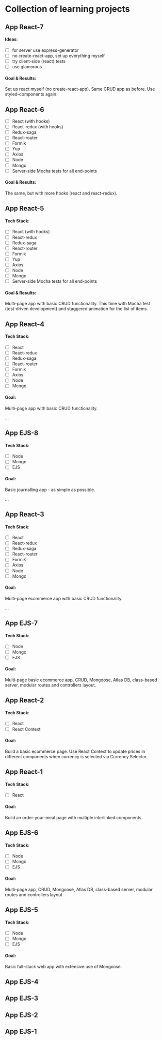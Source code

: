 # Collection of learning projects

## App React-7

#### Ideas:

- [ ] for server use express-generator
- [ ] no create-react-app, set up everything myself
- [ ] try client-side (react) tests
- [ ] use glamorous

#### Goal & Results:

Set up react myself (no create-react-app). Same CRUD app as before. Use styled-components again.

## App React-6

- [ ] React (with hooks)
- [ ] React-redux (with hooks)
- [ ] Redux-saga
- [ ] React-router
- [ ] Formik
- [ ] Yup
- [ ] Axios
- [ ] Node
- [ ] Mongo
- [ ] Server-side Mocha tests for all end-points

#### Goal & Results:

The same, but with more hooks (react and react-redux).

## App React-5

#### Tech Stack:

- [ ] React (with hooks)
- [ ] React-redux
- [ ] Redux-saga
- [ ] React-router
- [ ] Formik
- [ ] Yup
- [ ] Axios
- [ ] Node
- [ ] Mongo
- [ ] Server-side Mocha tests for all end-points

#### Goal & Results:

Multi-page app with basic CRUD functionality. This time with Mocha test (test-driven development) and staggered animation for the list of items.

## App React-4

#### Tech Stack:

- [ ] React
- [ ] React-redux
- [ ] Redux-saga
- [ ] React-router
- [ ] Formik
- [ ] Axios
- [ ] Node
- [ ] Mongo

#### Goal:

Multi-page app with basic CRUD functionality.

...

## App EJS-8

#### Tech Stack:

- [ ] Node
- [ ] Mongo
- [ ] EJS

#### Goal:

Basic journalling app - as simple as possible.

...

## App React-3

#### Tech Stack:

- [ ] React
- [ ] React-redux
- [ ] Redux-saga
- [ ] React-router
- [ ] Formik
- [ ] Axios
- [ ] Node
- [ ] Mongo

#### Goal:

Multi-page ecommerce app with basic CRUD functionality.

...

## App EJS-7

#### Tech Stack:

- [ ] Node
- [ ] Mongo
- [ ] EJS

#### Goal:

Multi-page basic ecommerce app, CRUD, Mongoose, Atlas DB, class-based server, modular routes and controllers layout.

## App React-2

#### Tech Stack:

- [ ] React
- [ ] React Context

#### Goal:

Build a basic ecommerce page. Use React Context to update prices
in different components when currency is selected via Currency Selector.

## App React-1

#### Tech Stack:

- [ ] React

#### Goal:

Build an order-your-meal page with multiple interlinked components.

## App EJS-6

#### Tech Stack:

- [ ] Node
- [ ] Mongo
- [ ] EJS

#### Goal:

Multi-page app, CRUD, Mongoose, Atlas DB, class-based server, modular routes and controllers layout.

## App EJS-5

#### Tech Stack:

- [ ] Node
- [ ] Mongo
- [ ] EJS

#### Goal:

Basic full-stack web app with extensive use of Mongoose.

## App EJS-4

## App EJS-3

## App EJS-2

## App EJS-1
